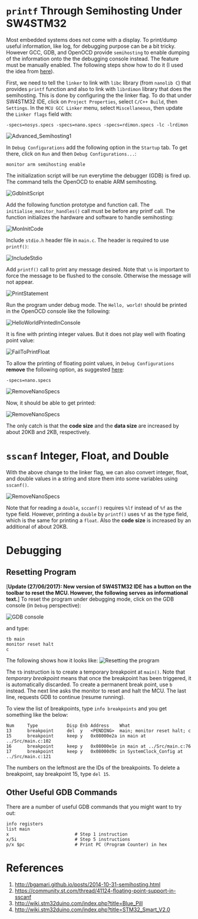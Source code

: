 `printf` Through Semihosting Under SW4STM32
===========================================
Most embedded systems does not come with a display. To print/dump useful information, like log, for debugging purpose can be a bit tricky. However GCC, GDB, and OpenOCD provide `semihosting` to enable dumping of the information onto the the debugging console instead. The feature must be manually enabled. The following steps show how to do it (I used the idea from [here][1]).

First, we need to tell the `linker` to link with `libc` library (from `nanolib C`) that provides `printf` function and also to link with `librdimon` library that does the semihosting. This is done by configuring the the linker flag. To do that under SW4STM32 IDE, click on `Project Properties`, select `C/C++ Build`, then `Settings`. In the `MCU GCC Linker` menu, select `Miscellaneous`, then update the `Linker flags` field with:
```
-specs=nosys.specs -specs=nano.specs -specs=rdimon.specs -lc -lrdimon
```
![Advanced_Semihosting1](https://github.com/chaosAD/Semihosting/blob/master/Docs/images/Advanced_Semihosting1.png)

In `Debug Configurations` add the following option in the `Startup` tab. To get there, click on `Run` and then `Debug Configurations...`:
```
monitor arm semihosting enable
```
The initialization script will be run everytime the debugger (GDB) is fired up. The command tells the OpenOCD to enable ARM semihosting. 

![GdbInitScript](https://github.com/chaosAD/Semihosting/blob/master/Docs/images/GDBInitScript.png)

Add the following function prototype and function call. The `initialise_monitor_handles()` call must be before any printf call. The function initializes the hardware and software to handle semihosting:

![MonInitCode](https://github.com/chaosAD/Semihosting/blob/master/Docs/images/MonitorInitializationCode.png)

Include `stdio.h` header file in `main.c`. The header is required to use `printf()`:

![IncludeStdio](https://github.com/chaosAD/Semihosting/blob/master/Docs/images/IncludeStdio.png)

Add `printf()` call to print any message desired. Note that `\n` is important to force the message to be flushed to the console. Otherwise the message will not appear.

![PrintStatement](https://github.com/chaosAD/Semihosting/blob/master/Docs/images/PrintStatement.png)

Run the program under debug mode. The `Hello, world!` should be printed in the OpenOCD console like the following:

![HelloWorldPrintedInConsole](https://github.com/chaosAD/Semihosting/blob/master/Docs/images/HelloWorldPrintedInConsole.png)

It is fine with printing integer values. But it does not play well with floating point value:

![FailToPrintFloat](https://github.com/chaosAD/Semihosting/blob/master/Docs/images/FailToPrintFloat.png)

To allow the printing of floating point values, in `Debug Configurations` **remove** the following option, as suggested [here][2]:
```
-specs=nano.specs
```
![RemoveNanoSpecs](https://github.com/chaosAD/Semihosting/blob/master/Docs/images/RemoveNanoSpecs.png)

Now, it should be able to get printed:

![RemoveNanoSpecs](https://github.com/chaosAD/Semihosting/blob/master/Docs/images/AbleToPrintFloat.png)

The only catch is that the **code size** and the **data size** are increased by about 20KB and 2KB, respectively.


`sscanf` Integer, Float, and Double
===================================
With the above change to the linker flag, we can also convert integer, float, and double values in a string and store them into some variables using `sscanf()`.

![RemoveNanoSpecs](https://github.com/chaosAD/Semihosting/blob/master/Docs/images/sscanfIntFloatDouble.png)

Note that for reading a `double`, `sccanf()` requires `%lf` instead of `%f` as the type field. However, printing a `double` by `printf()` uses `%f` as the type field, which is the same for printing a `float`. Also the **code size** is increased by an additional of about 20KB. 


Debugging
=========

Resetting Program
-----------------
[**Update (27/06/2017): New version of SW4STM32 IDE has a button on the toolbar to reset the MCU. However, the following serves as informational text.**]
To reset the program under debugging mode, click on the GDB console (in `Debug` perspective):

![GDB console](https://github.com/chaosAD/Semihosting/blob/master/Docs/images/OpenGdbConsole.png)

and type:
```
tb main
monitor reset halt
c
```
The following shows how it looks like:
![Resetting the program](https://github.com/chaosAD/Semihosting/blob/master/Docs/images/ResettingProgram.png)

The `tb` instruction is to create a temporary breakpoint at `main()`. Note that _temporary breakpoint_ means that once the breakpoint has been triggered, it is automatically discarded. To create a permanent break point, use `b` instead. The next line asks the monitor to reset and halt the MCU. The last line, requests GDB to continue (resume running).

To view the list of breakpoints, type `info breakpoints` and you get something like the below:
```
Num     Type           Disp Enb Address    What
13      breakpoint     del  y   <PENDING>  main; monitor reset halt; c
15      breakpoint     keep y   0x08000e2a in main at ../Src/main.c:102
16      breakpoint     keep y   0x08000e1e in main at ../Src/main.c:76
17      breakpoint     keep y   0x08000d9c in SystemClock_Config at ../Src/main.c:121
```

The numbers on the leftmost are the IDs of the breakpoints. To delete a breakpoint, say breakpoint 15, type `del 15`.

Other Useful GDB Commands
-------------------------
There are a number of useful GDB commands that you might want to try out:
```
info registers
list main
x                         # Step 1 instruction    
x/5i                      # Step 5 instructions
p/x $pc                   # Print PC (Program Counter) in hex   
```

References
==========
1. http://bgamari.github.io/posts/2014-10-31-semihosting.html
2. https://community.st.com/thread/41124-floating-point-support-in-sscanf
3. http://wiki.stm32duino.com/index.php?title=Blue_Pill
4. http://wiki.stm32duino.com/index.php?title=STM32_Smart_V2.0

[1]: http://bgamari.github.io/posts/2014-10-31-semihosting.html
[2]: https://community.st.com/thread/41124-floating-point-support-in-sscanf
